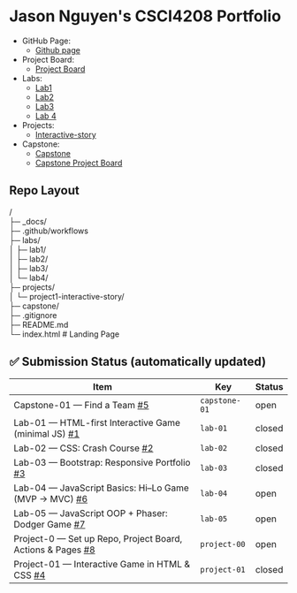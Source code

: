 # Jason Nguyen's CSCI4208 Portfolio
- GitHub Page:
    - [Github page](https://jtn9701.github.io/csci4208-portfolio-2025/)
- Project Board:
    - [Project Board](https://github.com/users/jtn9701/projects/1/views/1)
- Labs:
    - [Lab1](./Labs/Lab1/html-adventure-story-master/html-adventure-story-master/html-files/)
    - [Lab2](./Labs/Lab2/css-crash-course-master/css-crash-course-master/)
    - [Lab3](./Labs/Lab3/portfolio-bootstrap-master/)
    - [Lab 4](./Labs/Lab4/hilo-js-dom-master/)
- Projects:
    - [Interactive-story](./projects/project1-interactive-story/README.md)
- Capstone:
    - [Capstone](./capstone)
    - [Capstone Project Board](https://github.com/users/jtn9701/projects/2/views/1)

## Repo Layout
/</br>
├─ \_docs/</br>
├─ .github/workflows</br>
├─ labs/</br>
│  ├─ lab1/</br>
│  ├─ lab2/</br>
│  ├─ lab3/</br>
│  └─ lab4/</br>
├─ projects/</br>
│  └─ project1-interactive-story/</br>
├─ capstone/</br>
├─ .gitignore</br>
├─ README.md</br>
└─ index.html                 # Landing Page

## ✅ Submission Status (automatically updated)
<!-- STATUS:START -->
| Item | Key | Status |
|---|---|---|
| Capstone-01 — Find a Team [#5](https://github.com/jtn9701/csci4208-portfolio-2025/issues/5) | `capstone-01` | open |
| Lab-01 — HTML-first Interactive Game (minimal JS) [#1](https://github.com/jtn9701/csci4208-portfolio-2025/issues/1) | `lab-01` | closed |
| Lab-02 — CSS: Crash Course [#2](https://github.com/jtn9701/csci4208-portfolio-2025/issues/2) | `lab-02` | closed |
| Lab-03 — Bootstrap: Responsive Portfolio [#3](https://github.com/jtn9701/csci4208-portfolio-2025/issues/3) | `lab-03` | closed |
| Lab-04 — JavaScript Basics: Hi–Lo Game (MVP → MVC) [#6](https://github.com/jtn9701/csci4208-portfolio-2025/issues/6) | `lab-04` | open |
| Lab-05 — JavaScript OOP + Phaser: Dodger Game [#7](https://github.com/jtn9701/csci4208-portfolio-2025/issues/7) | `lab-05` | open |
| Project-0 — Set up Repo, Project Board, Actions & Pages [#8](https://github.com/jtn9701/csci4208-portfolio-2025/issues/8) | `project-00` | open |
| Project-01 — Interactive Game in HTML & CSS [#4](https://github.com/jtn9701/csci4208-portfolio-2025/issues/4) | `project-01` | closed |
<!-- STATUS:END -->

